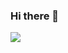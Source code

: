 ### Hi there 👋

<img align="center" src="https://github-readme-stats.vercel.app/api/<CARD_TYPE>/?username=<ZhangHaibo0810>&theme=<THEME_NAME>" />

<!--
**ZhangHaibo0810/ZhangHaibo0810** is a ✨ _special_ ✨ repository because its `README.md` (this file) appears on your GitHub profile.

Here are some ideas to get you started:

- 🔭 I’m currently working on ...
- 🌱 I’m currently learning ...
- 👯 I’m looking to collaborate on ...
- 🤔 I’m looking for help with ...
- 💬 Ask me about ...
- 📫 How to reach me: ...
- 😄 Pronouns: ...
- ⚡ Fun fact: ...
-->
